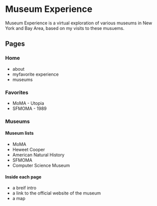 # Museum Experience
Museum Experience is a virtual exploration of various museums in New York and Bay Area, based on my visits to these musuems.
## Pages
### Home
* about
* myfavorite experience
* museums
### Favorites
* MoMA - Utopia
* SFMOMA - 1989
### Museums
#### Museum lists
* MoMA
* Heweet Cooper
* American Natural History
* SFMOMA
* Computer Science Museum
#### Inside each page
* a breif intro
* a link to the official website of the museum
* a map
